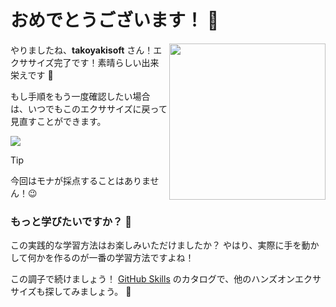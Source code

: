# おめでとうございます！ :tada:

<img src="https://octodex.github.com/images/welcometocat.png" align="right" height="250px" />

やりましたね、**takoyakisoft** さん！エクササイズ完了です！素晴らしい出来栄えです :tada:

もし手順をもう一度確認したい場合は、いつでもこのエクササイズに戻って見直すことができます。

[![](https://img.shields.io/badge/エクササイズに戻る-%E2%86%92-1f883d?style=for-the-badge&logo=github&labelColor=197935)](https://github.com/takoyakisoft/skills-hello-github-actions/issues/1)

> [!TIP]
> 今回はモナが採点することはありません！😉


### もっと学びたいですか？ :raising_hand:

この実践的な学習方法はお楽しみいただけましたか？ やはり、実際に手を動かして何かを作るのが一番の学習方法ですよね！

この調子で続けましょう！ [GitHub Skills](https://skills.github.com) のカタログで、他のハンズオンエクササイズも探してみましょう。 :rocket:
